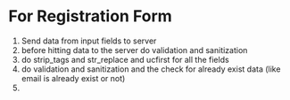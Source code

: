 # For Registration Form
1. Send data from input fields to server
2. before hitting data to the server do validation and sanitization
3. do strip_tags and str_replace and ucfirst for all the fields
4. do validation and sanitization and the check for already exist data (like email is already exist or not)
5. 